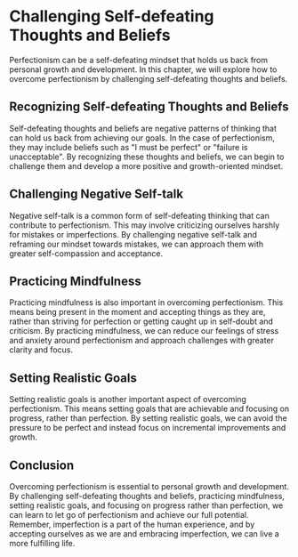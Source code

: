 Challenging Self-defeating Thoughts and Beliefs
====================================================================================

Perfectionism can be a self-defeating mindset that holds us back from personal growth and development. In this chapter, we will explore how to overcome perfectionism by challenging self-defeating thoughts and beliefs.

Recognizing Self-defeating Thoughts and Beliefs
-----------------------------------------------

Self-defeating thoughts and beliefs are negative patterns of thinking that can hold us back from achieving our goals. In the case of perfectionism, they may include beliefs such as "I must be perfect" or "failure is unacceptable". By recognizing these thoughts and beliefs, we can begin to challenge them and develop a more positive and growth-oriented mindset.

Challenging Negative Self-talk
------------------------------

Negative self-talk is a common form of self-defeating thinking that can contribute to perfectionism. This may involve criticizing ourselves harshly for mistakes or imperfections. By challenging negative self-talk and reframing our mindset towards mistakes, we can approach them with greater self-compassion and acceptance.

Practicing Mindfulness
----------------------

Practicing mindfulness is also important in overcoming perfectionism. This means being present in the moment and accepting things as they are, rather than striving for perfection or getting caught up in self-doubt and criticism. By practicing mindfulness, we can reduce our feelings of stress and anxiety around perfectionism and approach challenges with greater clarity and focus.

Setting Realistic Goals
-----------------------

Setting realistic goals is another important aspect of overcoming perfectionism. This means setting goals that are achievable and focusing on progress, rather than perfection. By setting realistic goals, we can avoid the pressure to be perfect and instead focus on incremental improvements and growth.

Conclusion
----------

Overcoming perfectionism is essential to personal growth and development. By challenging self-defeating thoughts and beliefs, practicing mindfulness, setting realistic goals, and focusing on progress rather than perfection, we can learn to let go of perfectionism and achieve our full potential. Remember, imperfection is a part of the human experience, and by accepting ourselves as we are and embracing imperfection, we can live a more fulfilling life.

